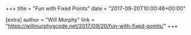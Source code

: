 +++
title = "Fun with Fixed Points"
date = "2017-09-20T10:00:46+00:00"

[extra]
author = "Will Murphy"
link = "https://willmurphyscode.net/2017/09/20/fun-with-fixed-points/"
+++
